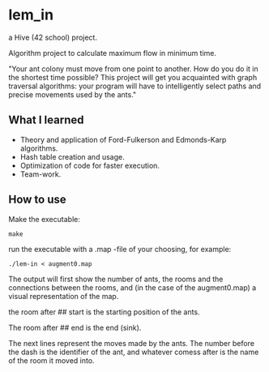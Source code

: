 # lem_in

a Hive (42 school) project.

Algorithm project to calculate maximum flow in minimum time.

"Your ant colony must move from one point to another. How do you do it in the shortest time possible? This project will get you acquainted with graph traversal algorithms: your program will have to intelligently select paths and precise movements used by the ants."

## What I learned

- Theory and application of Ford-Fulkerson and Edmonds-Karp algorithms.
- Hash table creation and usage.
- Optimization of code for faster execution.
- Team-work.

## How to use

Make the executable:
```
make
```

run the executable with a .map -file of your choosing, for example:
```
./lem-in < augment0.map
```

The output will first show the number of ants, the rooms and the connections between the rooms, and (in the case of the augment0.map) a visual representation of the map.

the room after ## start is the starting position of the ants.

The room after ## end is the end (sink).

The next lines represent the moves made by the ants. The number before the dash is the identifier of the ant, and whatever comess after is the name of the room it moved into.

